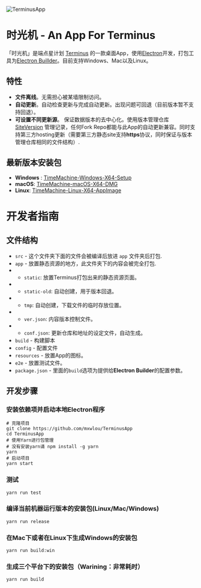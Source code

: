 ![TerminusApp](https://user-images.githubusercontent.com/14846040/40702157-5a8cb50c-6413-11e8-8c4c-1c3c8a215bd3.png) 
# 时光机 - An App For Terminus

「时光机」是端点星计划 [Terminus](https://github.com/terminus2049) 的一款桌面App，使用[Electron](http://electronjs.org)开发，打包工具为[Electron Buillder](http://electron.build/)。目前支持Windows、Mac以及Linux。

## 特性
* **文件离线**。无需担心被某墙限制访问。
* **自动更新**。自动检查更新与完成自动更新。出现问题可回退（目前版本暂不支持回退）。
* **可设置不同更新源**。 保证数据版本的去中心化。使用版本管理仓库 [SiteVersion](https://github.com/mxwlou/sitever) 管理记录，任何Fork Repo都能与此App的自动更新兼容。同时支持第三方hosting更新（需要第三方静态site支持**https**协议，同时保证与版本管理仓库相同的文件结构）.

## 最新版本安装包
* **Windows** : [TimeMachine-Windows-X64-Setup](https://raw.githubusercontent.com/mxwlou/TerminusApp/master/dist/win.zip)
* **macOS**: [TimeMachine-macOS-X64-DMG](https://raw.githubusercontent.com/mxwlou/TerminusApp/master/dist/mac.zip)
* **Linux**: [TimeMachine-Linux-X64-AppImage](https://raw.githubusercontent.com/mxwlou/TerminusApp/master/dist/linux.zip)



# 开发者指南

## 文件结构

* `src` - 这个文件夹下面的文件会被编译后放进 `app` 文件夹后打包.
* `app` - 放置静态资源的地方，此文件夹下的内容会被完全打包.
*   * `static`: 放置Terminus打包出来的静态资源页面。
*   * `static-old`: 自动创建，用于版本回退。
*   * `tmp`: 自动创建，下载文件的临时存放位置。
*   * `ver.json`: 内容版本控制文件。
*   * `conf.json`: 更新仓库和地址的设定文件，自动生成。
* `build` - 构建脚本
* `config` - 配置文件
* `resources` - 放置App的图标。
* `e2e` - 放置测试文件。
* `package.json` - 里面的`build`选项为提供给**Electron Builder**的配置参数。

## 开发步骤

### 安装依赖项并启动本地Electron程序
```shell
# 克隆项目
git clone https://github.com/mxwlou/TerminusApp
cd TerminusApp
# 使用Yarn进行包管理
# 没有安装yarn请 npm install -g yarn
yarn
# 启动项目
yarn start
```

### 测试
```
yarn run test
```

### 编译当前机器运行版本的安装包(Linux/Mac/Windows)
```
yarn run release
```

### 在Mac下或者在Linux下生成Windows的安装包
```
yarn run build:win
```

### 生成三个平台下的安装包（Warining：非常耗时）
```
yarn run build
```


